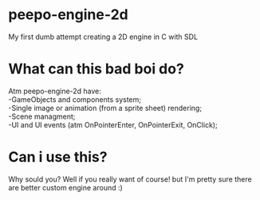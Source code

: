 # peepo-engine-2d
My first dumb attempt creating a 2D engine in C with SDL

# What can this bad boi do?
Atm peepo-engine-2d have:  
  -GameObjects and components system;  
  -Single image or animation (from a sprite sheet) rendering;  
  -Scene managment;  
  -UI and UI events (atm OnPointerEnter, OnPointerExit, OnClick);  
  
# Can i use this?
Why sould you? Well if you really want of course! but I'm pretty sure there are better custom engine around :)
